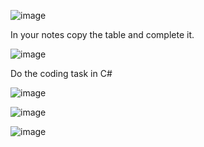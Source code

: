 ![image](https://github.com/MrAStone/StartEndCodeFixingTask/assets/60425249/d34dad5e-a403-4d6e-863f-2d3ebcd4b873)

In your notes copy the table and complete it.

![image](https://github.com/MrAStone/StartEndCodeFixingTask/assets/60425249/2c96d63f-1681-4b62-b50b-48fb68eba186)

Do the coding task in C#

![image](https://github.com/user-attachments/assets/62bf9c6f-4e0a-4a07-acb7-4868ed7c2d69)

![image](https://github.com/user-attachments/assets/34b9845e-ca9f-4d94-948c-a38435d1683f)

![image](https://github.com/user-attachments/assets/97a7ad57-4e83-4129-8090-c739044781f1)
